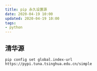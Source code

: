 ```yaml
---
title: pip 永久设置源
date: 2020-04-19 10:00
updated: 2020-04-19 10:00
tags:
- python
---
```


## 清华源
```
pip config set global.index-url https://pypi.tuna.tsinghua.edu.cn/simple
```
